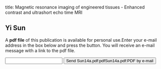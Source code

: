 title: Magnetic resonance imaging of engineered tissues - Enhanced contrast and ultrashort echo time MRI

## Yi Sun
A <b>pdf file</b> of this publication is available for personal use.Enter your e-mail address in the box below and press the button. You will receive an e-mail message with a link to the pdf file.
<form action="sender.php">  <input type="text" name="email">  <input type="submit" value="Send Sun14a.pdf:pdfSun14a.pdf:PDF by e-mail"></form>